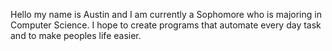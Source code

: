 Hello my name is Austin and I am currently a Sophomore who is majoring in Computer Science. I hope to create programs that automate every day task and to make peoples life easier.
